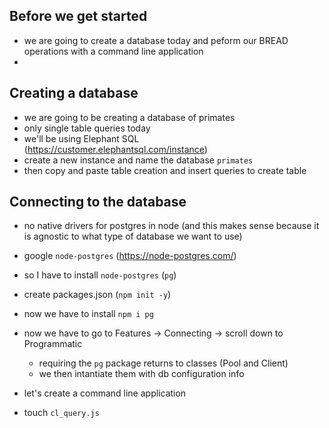## Before we get started

- we are going to create a database today and peform our BREAD operations with a command line application
- 

## Creating a database

- we are going to be creating a database of primates
- only single table queries today
- we'll be using Elephant SQL (https://customer.elephantsql.com/instance)
- create a new instance and name the database `primates`
- then copy and paste table creation and insert queries to create table

## Connecting to the database

- no native drivers for postgres in node (and this makes sense because it is agnostic to what type of database we want to use)
- google `node-postgres` (https://node-postgres.com/)
- so I have to install `node-postgres` (`pg`)
- create packages.json (`npm init -y`)
- now we have to install `npm i pg`

- now we have to go to Features -> Connecting -> scroll down to Programmatic
  - requiring the `pg` package returns to classes (Pool and Client)
  - we then intantiate them with db configuration info

- let's create a command line application
- touch `cl_query.js`
